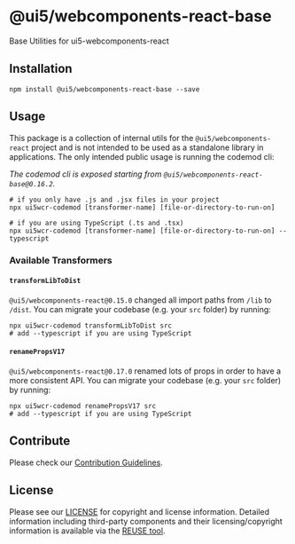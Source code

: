 # @ui5/webcomponents-react-base
Base Utilities for ui5-webcomponents-react

## Installation
```
npm install @ui5/webcomponents-react-base --save
```

## Usage

This package is a collection of internal utils for the `@ui5/webcomponents-react` project and is not intended to be used
as a standalone library in applications. The only intended public usage is running the codemod cli:

*The codemod cli is exposed starting from `@ui5/webcomponents-react-base@0.16.2`.*

```shell
# if you only have .js and .jsx files in your project
npx ui5wcr-codemod [transformer-name] [file-or-directory-to-run-on]

# if you are using TypeScript (.ts and .tsx)
npx ui5wcr-codemod [transformer-name] [file-or-directory-to-run-on] --typescript
```

### Available Transformers

#### `transformLibToDist`
`@ui5/webcomponents-react@0.15.0` changed all import paths from `/lib` to `/dist`. You can migrate your codebase (e.g. your `src` folder) by running:
```shell
npx ui5wcr-codemod transformLibToDist src
# add --typescript if you are using TypeScript
```

#### `renamePropsV17`
`@ui5/webcomponents-react@0.17.0` renamed lots of props in order to have a more consistent API. You can migrate your codebase (e.g. your `src` folder) by running:
```shell
npx ui5wcr-codemod renamePropsV17 src
# add --typescript if you are using TypeScript
```


## Contribute
Please check our [Contribution Guidelines](https://github.com/SAP/ui5-webcomponents-react/blob/master/CONTRIBUTING.md).

## License
Please see our [LICENSE](https://github.com/SAP/ui5-webcomponents-react/blob/main/LICENSE) for copyright and license information. 
Detailed information including third-party components and their licensing/copyright information is available via the [REUSE tool](https://api.reuse.software/info/github.com/SAP/ui5-webcomponents-react).

